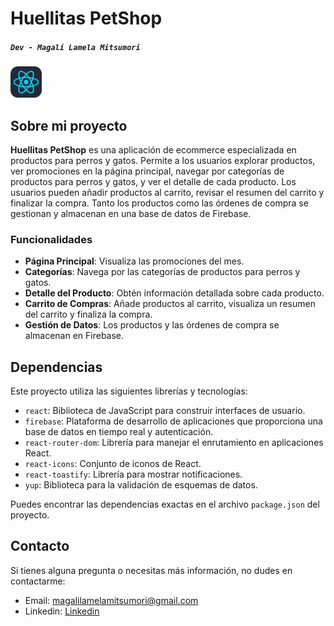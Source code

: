 # Huellitas PetShop

##### `Dev - Magalí Lamela Mitsumori`

<img src="https://raw.githubusercontent.com/tandpfun/skill-icons/65dea6c4eaca7da319e552c09f4cf5a9a8dab2c8/icons/React-Dark.svg" width="50" /> 

## Sobre mi proyecto

**Huellitas PetShop** es una aplicación de ecommerce especializada en productos para perros y gatos. Permite a los usuarios explorar productos, ver promociones en la página principal, navegar por categorías de productos para perros y gatos, y ver el detalle de cada producto. Los usuarios pueden añadir productos al carrito, revisar el resumen del carrito y finalizar la compra. Tanto los productos como las órdenes de compra se gestionan y almacenan en una base de datos de Firebase.

### Funcionalidades

- **Página Principal**: Visualiza las promociones del mes.
- **Categorías**: Navega por las categorías de productos para perros y gatos.
- **Detalle del Producto**: Obtén información detallada sobre cada producto.
- **Carrito de Compras**: Añade productos al carrito, visualiza un resumen del carrito y finaliza la compra.
- **Gestión de Datos**: Los productos y las órdenes de compra se almacenan en Firebase.

## Dependencias

Este proyecto utiliza las siguientes librerías y tecnologías:

- `react`: Biblioteca de JavaScript para construir interfaces de usuario.
- `firebase`: Plataforma de desarrollo de aplicaciones que proporciona una base de datos en tiempo real y autenticación.
- `react-router-dom`: Librería para manejar el enrutamiento en aplicaciones React.
- `react-icons`: Conjunto de iconos de React.
- `react-toastify`: Librería para mostrar notificaciones.
- `yup`: Biblioteca para la validación de esquemas de datos.

Puedes encontrar las dependencias exactas en el archivo `package.json` del proyecto.

## Contacto

Si tienes alguna pregunta o necesitas más información, no dudes en contactarme:

- Email: magalilamelamitsumori@gmail.com
- Linkedin: <a href="https://www.linkedin.com/in/magali-lamela-mitsumori/"> Linkedin </a> 
